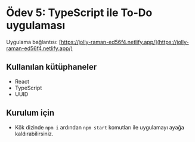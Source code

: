 # Ödev 5: TypeScript ile To-Do uygulaması

Uygulama bağlantısı: [https://jolly-raman-ed56f4.netlify.app/](https://jolly-raman-ed56f4.netlify.app/)

## Kullanılan kütüphaneler
* React
* TypeScript
* UUID

## Kurulum için
* Kök dizinde `npm i` ardından `npm start` komutları ile uygulamayı ayağa kaldırabilirsiniz.
